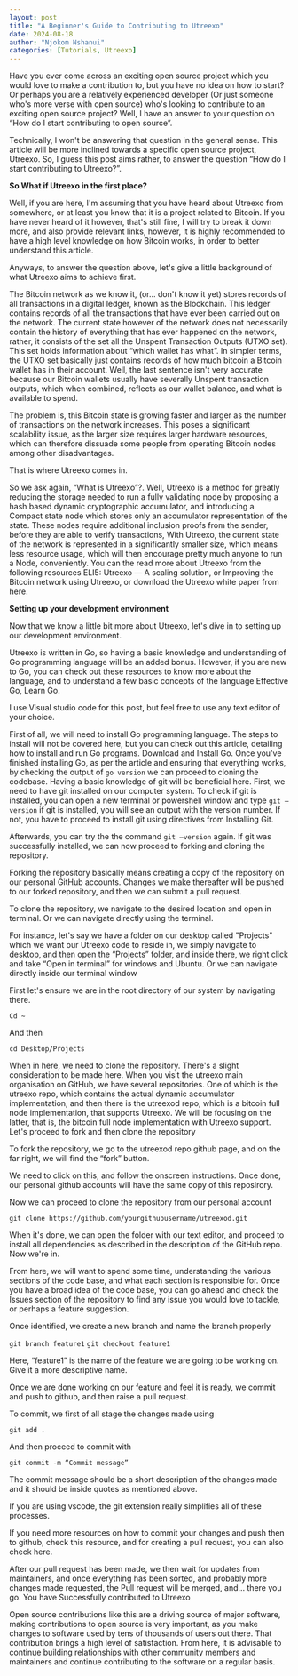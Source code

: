 ```yaml
---
layout: post
title: "A Beginner's Guide to Contributing to Utreexo"
date: 2024-08-18
author: "Njokom Nshanui"
categories: [Tutorials, Utreexo]
---
```


Have you ever come across an exciting open source project which you would love to make a contribution to, but you have no idea on how to start? Or perhaps you are a relatively experienced developer (Or just someone who's more verse with open source) who's looking to contribute to an exciting open source project? Well, I have an answer to your question on “How do I start contributing to open source”.

Technically, I won't be answering that question in the general sense. This article will be more inclined towards a specific open source project, Utreexo. So, I guess this post aims rather, to answer the question “How do I start contributing to Utreexo?”.

**So What if Utreexo in the first place?**

Well, if you are here, I'm assuming that you have heard about Utreexo from somewhere, or at least you know that it is a project related to Bitcoin. If you have never heard of it however, that's still fine, I will try to break it down more, and also provide relevant links, however, it is highly recommended to have a high level knowledge on how Bitcoin works, in order to better understand this article.

Anyways, to answer the question above, let's give a little background of what Utreexo aims to achieve first.

The Bitcoin network as we know it, (or… don't know it yet) stores records of all transactions in a digital ledger, known as the Blockchain. This ledger contains records of all the transactions that have ever been carried out on the network. The current state however of the network does not necessarily contain the history of everything that has ever happened on the network, rather, it consists of the set all the Unspent Transaction Outputs (UTXO set). This set holds information about “which wallet has what”. In simpler terms, the UTXO set basically just contains records of how much bitcoin a Bitcoin wallet has in their account. Well, the last sentence isn't very accurate because our Bitcoin wallets usually have severally Unspent transaction outputs, which when combined, reflects as our wallet balance, and what is available to spend.

The problem is, this Bitcoin state is growing faster and larger as the number of transactions on the network increases. This poses a significant scalability issue, as the larger size requires larger hardware resources, which can therefore dissuade some people from operating Bitcoin nodes among other disadvantages.

That is where Utreexo comes in.

So we ask again, “What is Utreexo”?. Well, Utreexo is a method for greatly reducing the storage needed to run a fully validating node by proposing a hash based dynamic cryptographic accumulator, and introducing a Compact state node which stores only an accumulator representation of the state. These nodes require additional inclusion proofs from the sender, before they are able to verify transactions, With Utreexo, the current state of the network is represented in a significantly smaller size, which means less resource usage, which will then encourage pretty much anyone to run a Node, conveniently. You can the read more about Utreexo from the following resources ELI5: Utreexo — A scaling solution, or Improving the Bitcoin network using Utreexo, or download the Utreexo white paper from here.

**Setting up your development environment**

Now that we know a little bit more about Utreexo, let's dive in to setting up our development environment.

Utreexo is written in Go, so having a basic knowledge and understanding of Go programming language will be an added bonus. However, if you are new to Go, you can check out these resources to know more about the language, and to understand a few basic concepts of the language Effective Go, Learn Go.

I use Visual studio code for this post, but feel free to use any text editor of your choice.

First of all, we will need to install Go programming language. The steps to install will not be covered here, but you can check out this article, detailing how to install and run Go programs. Download and Install Go. Once you've finished installing Go, as per the article and ensuring that everything works, by checking the output of `go version` we can proceed to cloning the codebase. Having a basic knowledge of git will be beneficial here. First, we need to have git installed on our computer system. To check if git is installed, you can open a new terminal or powershell window and type `git –version` if git is installed, you will see an output with the version number. If not, you have to proceed to install git using directives from Installing Git.

Afterwards, you can try the the command `git –version` again. If git was successfully installed, we can now proceed to forking and cloning the repository.

Forking the repository basically means creating a copy of the repository on our personal GitHub accounts. Changes we make thereafter will be pushed to our forked repository, and then we can submit a pull request.

To clone the repository, we navigate to the desired location and open in terminal. Or we can navigate directly using the terminal.

For instance, let's say we have a folder on our desktop called "Projects" which we want our Utreexo code to reside in, we simply navigate to desktop, and then open the “Projects” folder, and inside there, we right click and take “Open in terminal” for windows and Ubuntu. Or we can navigate directly inside our terminal window

First let's ensure we are in the root directory of our system by navigating there.

`Cd ~`

And then

`cd Desktop/Projects`

When in here, we need to clone the repository. There's a slight consideration to be made here. When you visit the utreexo main organisation on GitHub, we have several repositories. One of which is the utreexo repo, which contains the actual dynamic accumulator implementation, and then there is the utreexod repo, which is a bitcoin full node implementation, that supports Utreexo. We will be focusing on the latter, that is, the bitcoin full node implementation with Utreexo support. Let's proceed to fork and then clone the repository

To fork the repository, we go to the utreexod repo github page, and on the far right, we will find the “fork” button.

We need to click on this, and follow the onscreen instructions. Once done, our personal github accounts will have the same copy of this reposirory.

Now we can proceed to clone the repository from our personal account

`git clone https://github.com/yourgithubusername/utreexod.git`

When it's done, we can open the folder with our text editor, and proceed to install all dependencies as described in the description of the GitHub repo. Now we're in.

From here, we will want to spend some time, understanding the various sections of the code base, and what each section is responsible for. Once you have a broad idea of the code base, you can go ahead and check the Issues section of the repository to find any issue you would love to tackle, or perhaps a feature suggestion.

Once identified, we create a new branch and name the branch properly

`git branch feature1`
`git checkout feature1`

Here, “feature1” is the name of the feature we are going to be working on. Give it a more descriptive name.

Once we are done working on our feature and feel it is ready, we commit and push to github, and then raise a pull request.

To commit, we first of all stage the changes made using

`git add .`

And then proceed to commit with

`git commit -m “Commit message”`

The commit message should be a short description of the changes made and it should be inside quotes as mentioned above.

If you are using vscode, the git extension really simplifies all of these processes.

If you need more resources on how to commit your changes and push then to github, check this resource, and for creating a pull request, you can also check here.

After our pull request has been made, we then wait for updates from maintainers, and once everything has been sorted, and probably more changes made requested, the Pull request will be merged, and… there you go. You have Successfully contributed to Utreexo

Open source contributions like this are a driving source of major software, making contributions to open source is very important, as you make changes to software used by tens of thousands of users out there. That contribution brings a high level of satisfaction. From here, it is advisable to continue building relationships with other community members and maintainers and continue contributing to the software on a regular basis.
